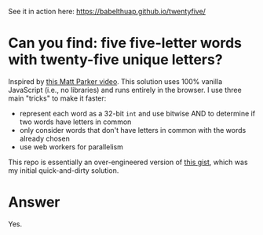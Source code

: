 See it in action here: https://babelthuap.github.io/twentyfive/

# Can you find: five five-letter words with twenty-five unique letters?

Inspired by [this Matt Parker video](https://youtu.be/_-AfhLQfb6w). This
solution uses 100% vanilla JavaScript (i.e., no libraries) and runs entirely in
the browser. I use three main "tricks" to make it faster:

-   represent each word as a 32-bit `int` and use bitwise AND to determine if
    two words have letters in common
-   only consider words that don't have letters in common with the words already
    chosen
-   use web workers for parallelism

This repo is essentially an over-engineered version of
[this gist](https://gist.github.com/babelthuap/abf7aa8090fdaa07a3a35b2e52c3a6f5),
which was my initial quick-and-dirty solution.

# Answer

Yes.
